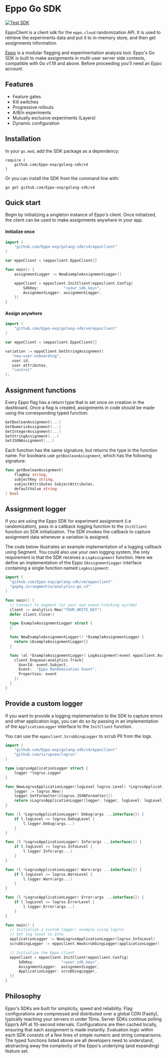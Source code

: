 # Eppo Go SDK

[![Test SDK](https://github.com/Eppo-exp/golang-sdk/actions/workflows/test.yml/badge.svg)](https://github.com/Eppo-exp/golang-sdk/actions/workflows/test.yml)

EppoClient is a client sdk for the `eppo.cloud` randomization API.
It is used to retrieve the experiments data and put it to in-memory store, and then get assignments information.

[Eppo](https://www.geteppo.com/) is a modular flagging and experimentation analysis tool. Eppo's Go SDK is built to make assignments in multi-user server side contexts, compatible with Go v1.19 and above. Before proceeding you'll need an Eppo account.

## Features

- Feature gates
- Kill switches
- Progressive rollouts
- A/B/n experiments
- Mutually exclusive experiments (Layers)
- Dynamic configuration

## Installation

In your `go.mod`, add the SDK package as a dependency:

```
require (
    github.com/Eppo-exp/golang-sdk/v4
)
```

Or you can install the SDK from the command line with:

```
go get github.com/Eppo-exp/golang-sdk/v4
```

## Quick start

Begin by initializing a singleton instance of Eppo's client. Once initialized, the client can be used to make assignments anywhere in your app.

#### Initialize once

```go
import (
    "github.com/Eppo-exp/golang-sdk/v4/eppoclient"
)

var eppoClient = &eppoclient.EppoClient{}

func main() {
    assignmentLogger := NewExampleAssignmentLogger()

    eppoClient = eppoclient.InitClient(eppoclient.Config{
        SdkKey:           "<your_sdk_key>",
        AssignmentLogger: assignmentLogger,
    })
}
```


#### Assign anywhere

```go
import (
    "github.com/Eppo-exp/golang-sdk/v4/eppoclient"
)

var eppoClient = &eppoclient.EppoClient{}

variation := eppoClient.GetStringAssignment(
   "new-user-onboarding",
   user.id,
   user.attributes,
   "control"
);
```

## Assignment functions

Every Eppo flag has a return type that is set once on creation in the dashboard. Once a flag is created, assignments in code should be made using the corresponding typed function:

```go
GetBooleanAssignment(...)
GetNumericAssignment(...)
GetIntegerAssignment(...)
GetStringAssignment(...)
GetJSONAssignment(...)
```

Each function has the same signature, but returns the type in the function name. For booleans use `getBooleanAssignment`, which has the following signature:

```go
func getBooleanAssignment(
	flagKey string,
	subjectKey string,
	subjectAttributes SubjectAttributes,
	defaultValue string
) bool
  ```

## Assignment logger

If you are using the Eppo SDK for experiment assignment (i.e randomization), pass in a callback logging function to the `InitClient` function on SDK initialization. The SDK invokes the callback to capture assignment data whenever a variation is assigned.

The code below illustrates an example implementation of a logging callback using Segment. You could also use your own logging system, the only requirement is that the SDK receives a `LogAssignment` function. Here we define an implementation of the Eppo `IAssignmentLogger` interface containing a single function named `LogAssignment`:


```go
import (
  "github.com/Eppo-exp/golang-sdk/v4/eppoclient"
  "gopkg.in/segmentio/analytics-go.v3"
)

func main() {
  // Connect to Segment (or your own event-tracking system)
  client := analytics.New("YOUR_WRITE_KEY")
  defer client.Close()

  type ExampleAssignmentLogger struct {
  }

  func NewExampleAssignmentLogger() *ExampleAssignmentLogger {
    return &ExampleAssignmentLogger{}
  }

  func (al *ExampleAssignmentLogger) LogAssignment(event eppoclient.AssignmentEvent) {
    client.Enqueue(analytics.Track{
      UserId: event.Subject,
      Event:  "Eppo Randomization Event",
      Properties: event
    })
  }
}
```

## Provide a custom logger

If you want to provide a logging implementation to the SDK to capture errors and other application logs, you can do so by passing in an implementation of the `ApplicationLogger` interface to the `InitClient` function.

You can use the `eppoclient.ScrubbingLogger` to scrub PII from the logs.

```go
import (
    "github.com/Eppo-exp/golang-sdk/v4/eppoclient"
    "github.com/sirupsen/logrus"
)

type LogrusApplicationLogger struct {
    logger *logrus.Logger
}

func NewLogrusApplicationLogger(logLevel logrus.Level) *LogrusApplicationLogger {
    logger := logrus.New()
    logger.SetFormatter(&logrus.JSONFormatter{})
    return &LogrusApplicationLogger{logger: logger, logLevel: logLevel}
}

func (l *LogrusApplicationLogger) Debug(args ...interface{}) {
    if l.logLevel <= logrus.DebugLevel {
        l.logger.Debug(args...)
    }
}

func (l *LogrusApplicationLogger) Info(args ...interface{}) {
    if l.logLevel <= logrus.InfoLevel {
        l.logger.Info(args...)
    }
}

func (l *LogrusApplicationLogger) Warn(args ...interface{}) {
    if l.logLevel <= logrus.WarnLevel {
        l.logger.Warn(args...)
    }
}

func (l *LogrusApplicationLogger) Error(args ...interface{}) {
    if l.logLevel <= logrus.ErrorLevel {
        l.logger.Error(args...)
    }
}

func main() {
  // Initialize a custom logger; example using logrus
  // Set log level to Info
  applicationLogger := NewLogrusApplicationLogger(logrus.InfoLevel)
  scrubbingLogger := eppoclient.NewScrubbingLogger(applicationLogger)

  // Initialize the Eppo client
  eppoClient = eppoclient.InitClient(eppoclient.Config{
      SdkKey:            "<your_sdk_key>",
      AssignmentLogger:  assignmentLogger,
      ApplicationLogger: scrubbingLogger,
  })
}
```

## Philosophy

Eppo's SDKs are built for simplicity, speed and reliability. Flag configurations are compressed and distributed over a global CDN (Fastly), typically reaching your servers in under 15ms. Server SDKs continue polling Eppo’s API at 10-second intervals. Configurations are then cached locally, ensuring that each assignment is made instantly. Evaluation logic within each SDK consists of a few lines of simple numeric and string comparisons. The typed functions listed above are all developers need to understand, abstracting away the complexity of the Eppo's underlying (and expanding) feature set.
